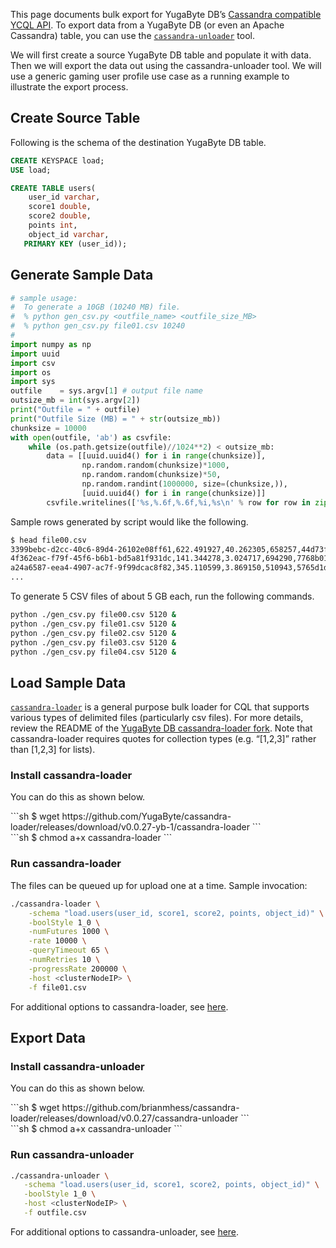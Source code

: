 This page documents bulk export for YugaByte DB’s [Cassandra compatible YCQL API](../../../api/cassandra). To export data from a YugaByte DB (or even an Apache Cassandra) table, you can use the [`cassandra-unloader`](https://github.com/YugaByte/cassandra-loader#cassandra-unloader) tool.

We will first create a source YugaByte DB table and populate it with data. Then we will export the data out using the cassandra-unloader tool. We will use a generic gaming user profile use case as a running example to illustrate the export process.

## Create Source Table

Following is the schema of the destination YugaByte DB table.

```{.sql .copy}
CREATE KEYSPACE load;
USE load;

CREATE TABLE users(
	user_id varchar, 
	score1 double, 
	score2 double,
	points int, 
	object_id varchar,
   PRIMARY KEY (user_id));
```

## Generate Sample Data

```{.py .copy}
# sample usage:
#  To generate a 10GB (10240 MB) file.
#  % python gen_csv.py <outfile_name> <outfile_size_MB>
#  % python gen_csv.py file01.csv 10240
#
import numpy as np
import uuid
import csv
import os
import sys
outfile    = sys.argv[1] # output file name
outsize_mb = int(sys.argv[2])
print("Outfile = " + outfile)
print("Outfile Size (MB) = " + str(outsize_mb))
chunksize = 10000
with open(outfile, 'ab') as csvfile:
    while (os.path.getsize(outfile)//1024**2) < outsize_mb:
        data = [[uuid.uuid4() for i in range(chunksize)],
                np.random.random(chunksize)*1000,
                np.random.random(chunksize)*50,
                np.random.randint(1000000, size=(chunksize,)),
                [uuid.uuid4() for i in range(chunksize)]]
        csvfile.writelines(['%s,%.6f,%.6f,%i,%s\n' % row for row in zip(*data)])
```

Sample rows generated by script would like the following.

```sh
$ head file00.csv
3399bebc-d2cc-40c6-89d4-26102e08ff61,622.491927,40.262305,658257,44d73f8c-1d3c-424e-8fd2-d316c56b8454
4f362eac-f79f-45f6-b6b1-bd5a81f931dc,141.344278,3.024717,694290,7768b010-8411-490a-b523-88cc3ec53cb5
a24a6587-eea4-4907-ac7f-9f99dcac8f82,345.110599,3.869150,510943,5765d1d3-2855-4dbe-9f11-bb3b8631789f
...
```

To generate 5 CSV files of about 5 GB each, run the following commands.

```{.sh .copy}
python ./gen_csv.py file00.csv 5120 &
python ./gen_csv.py file01.csv 5120 &
python ./gen_csv.py file02.csv 5120 &
python ./gen_csv.py file03.csv 5120 &
python ./gen_csv.py file04.csv 5120 &
```

## Load Sample Data

[`cassandra-loader`](https://github.com/brianmhess/cassandra-loader) is a general purpose bulk loader for CQL that supports various types of delimited files (particularly csv files). For more details, review the README of the [YugaByte DB cassandra-loader fork](https://github.com/YugaByte/cassandra-loader/). Note that cassandra-loader requires quotes for collection types (e.g. “[1,2,3]” rather than [1,2,3] for lists).

### Install cassandra-loader

You can do this as shown below.
<div class='copy separator-dollar'>
```sh
$ wget https://github.com/YugaByte/cassandra-loader/releases/download/v0.0.27-yb-1/cassandra-loader
```
</div>
<div class='copy separator-dollar'>
```sh
$ chmod a+x cassandra-loader
```
</div>

### Run cassandra-loader

The files can be queued up for upload one at a time. Sample invocation:

```{.sh .copy}
./cassandra-loader \
    -schema "load.users(user_id, score1, score2, points, object_id)" \
    -boolStyle 1_0 \
    -numFutures 1000 \
    -rate 10000 \
    -queryTimeout 65 \
    -numRetries 10 \
    -progressRate 200000 \
    -host <clusterNodeIP> \
    -f file01.csv
```

For additional options to cassandra-loader, see [here](https://github.com/YugaByte/cassandra-loader#options).

## Export Data

### Install cassandra-unloader

You can do this as shown below.
<div class='copy separator-dollar'>
```sh
$ wget https://github.com/brianmhess/cassandra-loader/releases/download/v0.0.27/cassandra-unloader
```
</div>
<div class='copy separator-dollar'>
```sh
$ chmod a+x cassandra-unloader
```
</div>

### Run cassandra-unloader

```{.sh .copy}
./cassandra-unloader \
   -schema "load.users(user_id, score1, score2, points, object_id)" \
   -boolStyle 1_0 \
   -host <clusterNodeIP> \
   -f outfile.csv
```

For additional options to cassandra-unloader, see [here](https://github.com/YugaByte/cassandra-loader#cassandra-unloader).
